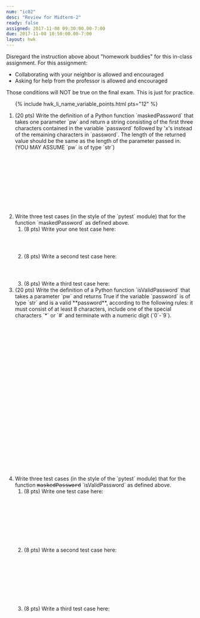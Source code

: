 ```yaml
---
num: "ic02"
desc: "Review for Midterm-2"
ready: false
assigned: 2017-11-08 09:30:00.00-7:00
due: 2017-11-08 10:50:00.00-7:00
layout: hwk
---
```


<div style="display:none">https://ucsb-cs8-m17.github.io/hwk/ic02/
</div>


Disregard the instruction above about "homework buddies" for this in-class assignment.  For this assignment:
* Collaborating with your neighbor is allowed and encouraged
* Asking for help from the professor is allowed and encouraged

Those conditions will NOT be true on the final exam.  This is just for practice.


<ol>

{% include hwk_li_name_variable_points.html pts="12" %}


<li markdown="1" style="margin-bottom:12em"> (20 pts) Write the definition of a Python function `maskedPassword` that takes one parameter `pw` and return a string consisting of the first three characters contained in the variable `password` followed by 'x's instead of the remaining characters in `password`.  The length of the returned value should be the same as the length of the parameter passed in. (YOU MAY ASSUME `pw` is of type `str`)
</li>

<li markdown="1" style="margin-bottom:0em"> Write three test cases (in the style of the `pytest` module) that for the function `maskedPassword` as defined above.    

<ol>
<li style="margin-bottom: 4em;">(8 pts) Write your one test case here:
</li>
<li style="margin-bottom: 4em;">(8 pts) Write a second test case here:
</li>
<li style="margin-bottom: 0em;">(8 pts) Write a third test case here:
<div class="pagebreak">
</div>
</li>
</ol>

</li>


<li markdown="1" style="margin-bottom:30em"> (20 pts) Write the definition of a Python function `isValidPassword` that takes a parameter `pw` and returns True if the variable `password` is of type `str` and is a valid **password**, according to the following rules: it must consist of at least 8 characters, include one of the special characters `*` or `#` and terminate with a numeric digit (`0`-`9`).
</li>

<li markdown="1" style="margin-bottom:0em"> Write three test cases (in the style of the `pytest` module) that for the function <tt><s>maskedPassword</s></tt> `isValidPassword` as defined above.    

<ol>
<li style="margin-bottom: 10em;">(8 pts) Write one test case here:
</li>
<li style="margin-bottom: 10em;">(8 pts) Write a second test case here:
</li>
<li style="margin-bottom: 10em;">(8 pts) Write a third test case here:
</li>
</ol>

</li>

</ol>
